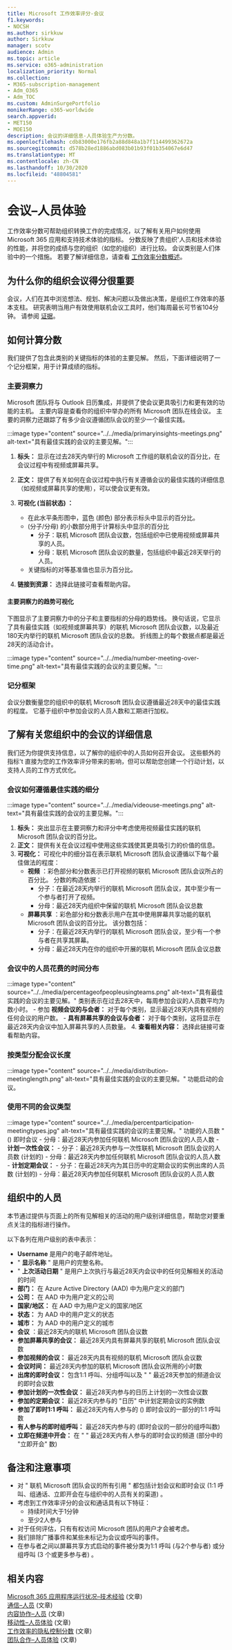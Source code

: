 ```yaml
---
title: Microsoft 工作效率评分-会议
f1.keywords:
- NOCSH
ms.author: sirkkuw
author: Sirkkuw
manager: scotv
audience: Admin
ms.topic: article
ms.service: o365-administration
localization_priority: Normal
ms.collection:
- M365-subscription-management
- Adm_O365
- Adm_TOC
ms.custom: AdminSurgePortfolio
monikerRange: o365-worldwide
search.appverid:
- MET150
- MOE150
description: 会议的详细信息-人员体验生产力分数。
ms.openlocfilehash: cdb83000e176fb2a88d848a1b7f114499362672a
ms.sourcegitcommit: d578b28ed1886abd083b01b93f01b354067e6d47
ms.translationtype: MT
ms.contentlocale: zh-CN
ms.lasthandoff: 10/30/2020
ms.locfileid: "48804581"
---
```

# <a name="meetings--people-experiences"></a>会议–人员体验

工作效率分数可帮助组织转换工作的完成情况，以了解有关用户如何使用 Microsoft 365 应用和支持技术体验的指标。 分数反映了贵组织&#39;人员和技术体验的性能，并将您的成绩与您的组织（如您的组织）进行比较。 会议类别是人们体验中的一个措施。 若要了解详细信息，请查看 [工作效率分数概述](productivity-score.md)。

## <a name="why-your-organizations-meetings-score-matters"></a>为什么你的组织会议得分很重要

会议，人们在其中浏览想法、规划、解决问题以及做出决策，是组织工作效率的基本支柱。 研究表明当用户有效使用联机会议工具时，他们每周最长可节省104分钟。 请参阅 [证据](https://vc2prod.blob.core.windows.net/vc-resources/TEIStudies/TEI%20of%20Microsoft%20365%20E5%20-%20Oct%202018.pdf)。

## <a name="how-we-calculate-the-score"></a>如何计算分数

我们提供了包含此类别的关键指标的体验的主要见解。 然后，下面详细说明了一个记分框架，用于计算成绩的指标。

### <a name="primary-insight"></a>主要洞察力

Microsoft 团队将与 Outlook 日历集成，并提供了使会议更具吸引力和更有效的功能的主机。 主要内容是查看你的组织中举办的所有 Microsoft 团队在线会议。 主要的洞察力还跟踪了有多少会议遵循团队会议的至少一个最佳实践。

:::image type="content" source="../../media/primaryinsights-meetings.png" alt-text="具有最佳实践的会议的主要见解。":::

1. **标头：** 显示在过去28天内举行的 Microsoft 工作组的联机会议的百分比，在会议过程中有视频或屏幕共享。
2. **正文：** 提供了有关如何在会议过程中执行有关遵循会议的最佳实践的详细信息（如视频或屏幕共享的使用），可以使会议更有效。
3. **可视化 (当前状态) ：**

      - 在此水平条形图中，蓝色 (颜色) 部分表示标头中显示的百分比。
      -  (分子/分母) 的小数部分用于计算标头中显示的百分比
         - 分子：联机 Microsoft 团队会议数，包括组织中已使用视频或屏幕共享的人员。
         - 分母：联机 Microsoft 团队会议的数量，包括组织中最近28天举行的人员。
      - 关键指标的对等基准值也显示为百分比。
1. **链接到资源：** 选择此链接可查看帮助内容。

#### <a name="trend-visualization-of-the-primary-insight"></a>主要洞察力的趋势可视化

下图显示了主要洞察力中的分子和主要指标的分母的趋势线。 换句话说，它显示了具有最佳实践（如视频或屏幕共享）的联机 Microsoft 团队会议数，以及最近180天内举行的联机 Microsoft 团队会议的总数。 折线图上的每个数据点都是最近28天的活动合计。

:::image type="content" source="../../media/number-meeting-over-time.png" alt-text="具有最佳实践的会议的主要见解。":::

### <a name="scoring-framework"></a>记分框架

会议分数衡量您的组织中的联机 Microsoft 团队会议遵循最近28天中的最佳实践的程度。 它基于组织中参加会议的人员人数和工期进行加权。

## <a name="explore-more-about-meetings-in-your-organization"></a>了解有关您组织中的会议的详细信息

我们还为你提供支持信息，以了解你的组织中的人员如何召开会议。 这些额外的指标&#39;t 直接为您的工作效率评分带来的影响，但可以帮助您创建一个行动计划，以支持人员的工作方式优化。

### <a name="breakdown-of-how-meetings-follow-best-practices"></a>会议如何遵循最佳实践的细分

:::image type="content" source="../../media/videouse-meetings.png" alt-text="具有最佳实践的会议的主要见解。":::

1. **标头：**  突出显示在主要洞察力和评分中考虑使用视频最佳实践的联机 Microsoft 团队会议的百分比。
2. **正文：** 提供有关在会议过程中使用这些实践使其更具吸引力的价值的信息。 
3. **可视化：** 可视化中的细分旨在表示联机 Microsoft 团队会议遵循以下每个最佳做法的程度： 
    - **视频** ：彩色部分和分数表示已打开视频的联机 Microsoft 团队会议所占的百分比。 分数的构造依据： 
        - 分子：在最近28天内举行的联机 Microsoft 团队会议，其中至少有一个参与者打开了视频。 
        - 分母：最近28天内组织中保留的联机 Microsoft 团队会议总数 
    - **屏幕共享** ：彩色部分和分数表示用户在其中使用屏幕共享功能的联机 Microsoft 团队会议的百分比。 该分数包括： 
        - 分子：在最近28天内举行的联机 Microsoft 团队会议，至少有一个参与者在共享其屏幕。
        - 分母：最近28天内在你的组织中开展的联机 Microsoft 团队会议总数


### <a name="distribution-of-time-spent-by-people-in-meetings"></a>会议中的人员花费的时间分布

:::image type="content" source="../../media/percentageofpeopleusingteams.png" alt-text="具有最佳实践的会议的主要见解。" 类别表示在过去28天中，每周参加会议的人员数平均为数小时。
      - 参加 **视频会议的与会者：** 对于每个类别，显示最近28天内具有视频的任何会议的用户数。
      - **具有屏幕共享的会议与会者：** 对于每个类别，这将显示在最近28天内会议中加入屏幕共享的人员数量。
4. **查看相关内容：** 选择此链接可查看帮助内容。

### <a name="distribution-of-meeting-length-by-type"></a>按类型分配会议长度

:::image type="content" source="../../media/distribution-meetinglength.png" alt-text="具有最佳实践的会议的主要见解。" 功能启动的会议。


### <a name="use-of-different-meeting-types"></a>使用不同的会议类型

:::image type="content" source="../../media/percentparticipation-meetingtypes.jpg" alt-text="具有最佳实践的会议的主要见解。" 功能的人员数 &quot; () 即时会议
        - 分母：最近28天内参加任何联机 Microsoft 团队会议的人员人数
    - **计划一次性会议：**
        - 分子：最近28天内参与一次性联机 Microsoft 团队会议的人员数 (计划的) 
        - 分母：最近28天内参加任何联机 Microsoft 团队会议的人员人数
    - **计划定期会议：**
        - 分子：在最近28天内为其日历中的定期会议的实例出席的人员数 (计划的) 
        - 分母：最近28天内参加任何联机 Microsoft 团队会议的人员人数

## <a name="people-in-your-organization"></a>组织中的人员

本节通过提供与页面上的所有见解相关的活动的用户级别详细信息，帮助您对要重点关注的指标进行操作。

以下各列在用户级别的表中表示：

- **Username**  是用户的电子邮件地址。
- " **显示名称** " 是用户的完整名称。
- " **上次活动日期** " 是用户上次执行与最近28天内会议中的任何见解相关的活动的时间
- **部门：** 在 Azure Active Directory (AAD) 中为用户定义的部门
- **公司：** 在 AAD 中为用户定义的公司
- **国家/地区：** 在 AAD 中为用户定义的国家/地区
- **状态：** 为 AAD 中的用户定义的状态
- **城市：** 为 AAD 中的用户定义的城市
- **会议** ：最近28天内的联机 Microsoft 团队会议数
- **参加屏幕共享的会议：** 最近28天内具有屏幕共享的联机 Microsoft 团队会议数
- **参加视频的会议：** 最近28天内具有视频的联机 Microsoft 团队会议数
- **会议时间：** 最近28天内参加的联机 Microsoft 团队会议所用的小时数
- **出席的即时会议：** 包含1:1 呼叫、分组呼叫以及 &quot; &quot; 最近28天参加的频道会议的即时会议数
- **参加计划的一次性会议：** 最近28天内参与的日历上计划的一次性会议数
- **参加的定期会议：** 最近28天内参与的 "日历" 中计划定期会议的实例数
- **参加了即时1:1 呼叫：** 最近28天内有人参与的 () 即时会议的一部分的1:1 呼叫数
- **有人参与的即时组呼叫：** 最近28天内参与的 (即时会议的一部分的组呼叫数) 
- **立即在频道中开会：** 在 &quot; &quot; 最近28天内有人参与的即时会议的频道 (部分中的 "立即开会" 数) 

## <a name="notes-and-caveats"></a>备注和注意事项

- 对 &quot; 联机 Microsoft 团队会议的所有引用 &quot; 都包括计划会议和即时会议 (1:1 呼叫、组通话、立即开会在与组织中的人员有关的渠道) 。
- 考虑到工作效率评分的会议和通话具有以下特征：
  - 持续时间大于1分钟
  - 至少2人参与
- 对于任何评估，只有有权访问 Microsoft 团队的用户才会被考虑。
- 我们排除广播事件和某些未标记为会议或呼叫的事件。
- 在参与者之间以屏幕共享方式启动的事件被分类为1:1 呼叫 (与2个参与者) 或分组呼叫 (3 个或更多参与者) 。

## <a name="related-content"></a>相关内容

[Microsoft 365 应用程序运行状况–技术经验](apps-health.md) (文章) \
[通信–人员](communication.md) (文章) \
[内容协作–人员](content-collaboration.md) (文章) \
[移动性–人员体验](mobility.md) (文章) \
[工作效率的隐私控制分数](privacy.md) (文章) \
[团队合作–人员体验](teamwork.md) (文章) 
